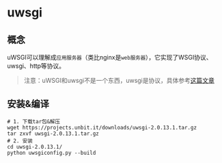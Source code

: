 # uwsgi
## 概念
uWSGI可以理解成`应用服务器`（类比nginx是`web服务器`），它实现了WSGI协议、uwsgi、http等协议。
> 注意：uWSGI和uwsgi不是一个东西，uwsgi是协议，具体参考[这篇文章](http://www.jianshu.com/p/679dee0a4193)

## 安装&编译
```
# 1. 下载tar包&解压
wget https://projects.unbit.it/downloads/uwsgi-2.0.13.1.tar.gz
tar zxvf uwsgi-2.0.13.1.tar.gz
# 2. 安装
cd uwsgi-2.0.13.1/
python uwsgiconfig.py --build
```

